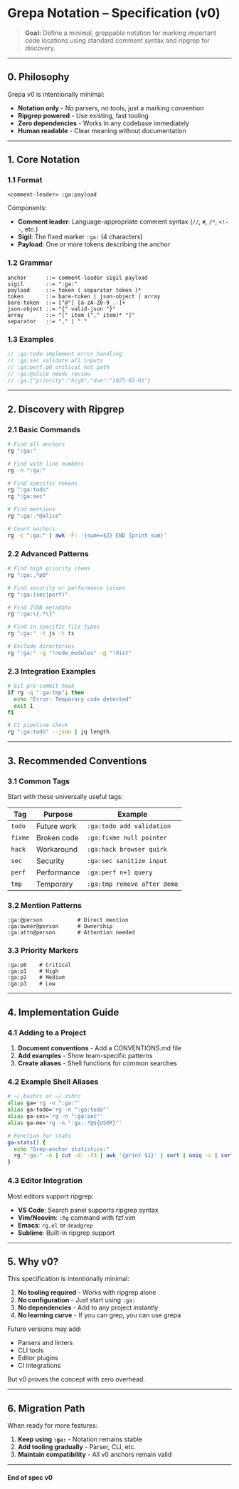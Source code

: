 # Grepa Notation – Specification (v0)
<!-- :ga:tldr Minimal v0 spec: notation + ripgrep, zero dependencies -->
<!-- :ga:spec Version 0 specification focused on simplicity -->

> **Goal:** Define a minimal, greppable notation for marking important code locations using standard comment syntax and ripgrep for discovery.

---

## 0. Philosophy

Grepa v0 is intentionally minimal:
- **Notation only** - No parsers, no tools, just a marking convention
- **Ripgrep powered** - Use existing, fast tooling 
- **Zero dependencies** - Works in any codebase immediately
- **Human readable** - Clear meaning without documentation

---

## 1. Core Notation

### 1.1 Format

```
<comment-leader> :ga:payload
```

Components:
- **Comment leader**: Language-appropriate comment syntax (`//`, `#`, `/*`, `<!--`, etc.)
- **Sigil**: The fixed marker `:ga:` (4 characters)
- **Payload**: One or more tokens describing the anchor

### 1.2 Grammar

```ebnf
anchor      ::= comment-leader sigil payload
sigil       ::= ":ga:"
payload     ::= token ( separator token )*
token       ::= bare-token | json-object | array
bare-token  ::= ["@"] [a-zA-Z0-9_.-]+
json-object ::= "{" valid-json "}"
array       ::= "[" item ("," item)* "]"
separator   ::= "," | " "
```

### 1.3 Examples

```javascript
// :ga:todo implement error handling
// :ga:sec validate all inputs
// :ga:perf,p0 critical hot path
// :ga:@alice needs review
// :ga:{"priority":"high","due":"2025-02-01"}
```

---

## 2. Discovery with Ripgrep

### 2.1 Basic Commands

```bash
# Find all anchors
rg ":ga:"

# Find with line numbers
rg -n ":ga:"

# Find specific tokens
rg ":ga:todo"
rg ":ga:sec"

# Find mentions
rg ":ga:.*@alice"

# Count anchors
rg -c ":ga:" | awk -F: '{sum+=$2} END {print sum}'
```

### 2.2 Advanced Patterns

```bash
# Find high priority items
rg ":ga:.*p0"

# Find security or performance issues
rg ":ga:(sec|perf)"

# Find JSON metadata
rg ":ga:\{.*\}"

# Find in specific file types
rg ":ga:" -t js -t ts

# Exclude directories
rg ":ga:" -g "!node_modules" -g "!dist"
```

### 2.3 Integration Examples

```bash
# Git pre-commit hook
if rg -q ":ga:tmp"; then
  echo "Error: Temporary code detected"
  exit 1
fi

# CI pipeline check
rg ":ga:todo" --json | jq length
```

---

## 3. Recommended Conventions

### 3.1 Common Tags

Start with these universally useful tags:

| Tag | Purpose | Example |
|-------|---------|---------|
| `todo` | Future work | `:ga:todo add validation` |
| `fixme` | Broken code | `:ga:fixme null pointer` |
| `hack` | Workaround | `:ga:hack browser quirk` |
| `sec` | Security | `:ga:sec sanitize input` |
| `perf` | Performance | `:ga:perf n+1 query` |
| `tmp` | Temporary | `:ga:tmp remove after demo` |

### 3.2 Mention Patterns

```
:ga:@person           # Direct mention
:ga:owner@person      # Ownership
:ga:attn@person       # Attention needed
```

### 3.3 Priority Markers

```
:ga:p0    # Critical
:ga:p1    # High
:ga:p2    # Medium
:ga:p3    # Low
```

---

## 4. Implementation Guide

### 4.1 Adding to a Project

1. **Document conventions** - Add a CONVENTIONS.md file
2. **Add examples** - Show team-specific patterns
3. **Create aliases** - Shell functions for common searches

### 4.2 Example Shell Aliases

```bash
# ~/.bashrc or ~/.zshrc
alias ga='rg -n ":ga:"'
alias ga-todo='rg -n ":ga:todo"'
alias ga-sec='rg -n ":ga:sec"'
alias ga-me='rg -n ":ga:.*@${USER}"'

# Function for stats
ga-stats() {
  echo "Grep-anchor statistics:"
  rg ":ga:" -o | cut -d: -f3 | awk '{print $1}' | sort | uniq -c | sort -nr
}
```

### 4.3 Editor Integration

Most editors support ripgrep:
- **VS Code**: Search panel supports ripgrep syntax
- **Vim/Neovim**: `:Rg` command with fzf.vim
- **Emacs**: `rg.el` or `deadgrep`
- **Sublime**: Built-in ripgrep support

---

## 5. Why v0?

This specification is intentionally minimal:

1. **No tooling required** - Works with ripgrep alone
2. **No configuration** - Just start using `:ga:`
3. **No dependencies** - Add to any project instantly
4. **No learning curve** - If you can grep, you can use grepa

Future versions may add:
- Parsers and linters
- CLI tools
- Editor plugins
- CI integrations

But v0 proves the concept with zero overhead.

---

## 6. Migration Path

When ready for more features:

1. **Keep using `:ga:`** - Notation remains stable
2. **Add tooling gradually** - Parser, CLI, etc.
3. **Maintain compatibility** - All v0 anchors remain valid

---

#### End of spec v0